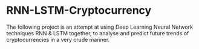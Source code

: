 # RNN-LSTM-Cryptocurrency

The following project is an attempt at using Deep Learning Neural Network techniques RNN & LSTM together, to analyse and predict future trends of cryptocurrencies in a very crude manner.
